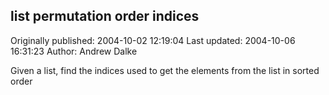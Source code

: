 ## list permutation order indices 
Originally published: 2004-10-02 12:19:04 
Last updated: 2004-10-06 16:31:23 
Author: Andrew Dalke 
 
Given a list, find the indices used to get the elements from the list in sorted order